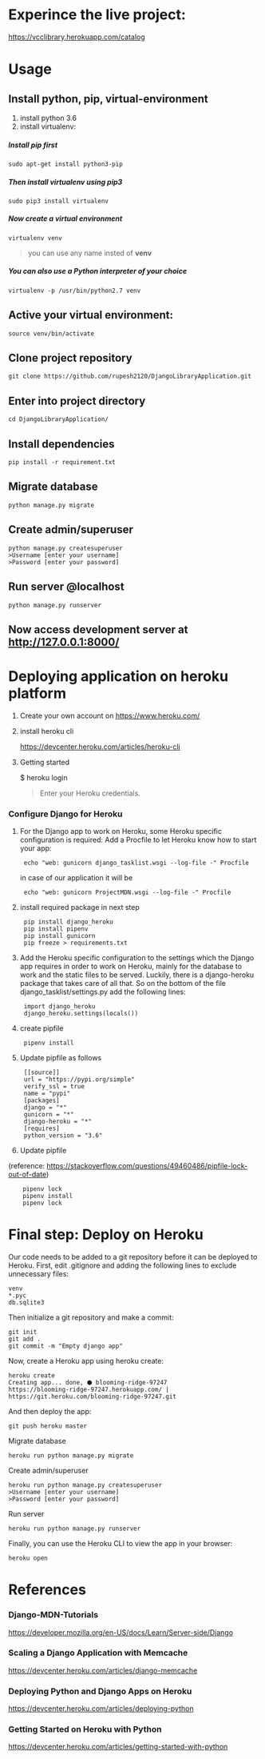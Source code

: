 # Experince the live project: 
https://vcclibrary.herokuapp.com/catalog



# Usage 

## Install python, pip, virtual-environment

1. install python 3.6
2. install virtualenv:

##### Install **pip** first

    sudo apt-get install python3-pip

##### Then install **virtualenv** using pip3

    sudo pip3 install virtualenv 

##### Now create a virtual environment 

    virtualenv venv 

>you can use any name insted of **venv**

##### You can also use a Python interpreter of your choice

    virtualenv -p /usr/bin/python2.7 venv
  
## Active your virtual environment:    
    
    source venv/bin/activate

## Clone project repository

    git clone https://github.com/rupesh2120/DjangoLibraryApplication.git

## Enter into project directory

    cd DjangoLibraryApplication/

## Install dependencies

    pip install -r requirement.txt 

## Migrate database

    python manage.py migrate

## Create admin/superuser

    python manage.py createsuperuser
    >Username [enter your username]
    >Password [enter your password]

## Run server @localhost

    python manage.py runserver

## Now access development server at http://127.0.0.1:8000/




# Deploying application on heroku platform

1. Create your own account on https://www.heroku.com/
2. install heroku cli 

    https://devcenter.heroku.com/articles/heroku-cli
3. Getting started 

    $ heroku login
    >Enter your Heroku credentials.

### Configure Django for Heroku

1. For the Django app to work on Heroku, some Heroku specific configuration is required:
Add a Procfile to let Heroku know how to start your app:

        echo "web: gunicorn django_tasklist.wsgi --log-file -" Procfile

    in case of our application it will be

        echo "web: gunicorn ProjectMDN.wsgi --log-file -" Procfile


2. install required package in next step 

        pip install django_heroku
        pip install pipenv
        pip install gunicorn
        pip freeze > requirements.txt
        


3. Add the Heroku specific configuration to the settings which the Django app requires in order to work on Heroku, mainly for the database to work and the static files to be served. Luckily, there is a django-heroku package that takes care of all that. So on the bottom of the file django_tasklist/settings.py add the following lines:

        import django_heroku
        django_heroku.settings(locals())



4. create pipfile

        pipenv install

5. Update pipfile as follows

        [[source]]
        url = "https://pypi.org/simple"
        verify_ssl = true
        name = "pypi"
        [packages]
        django = "*"
        gunicorn = "*"
        django-heroku = "*"
        [requires]
        python_version = "3.6"

6. Update pipfile 

  (reference: https://stackoverflow.com/questions/49460486/pipfile-lock-out-of-date)

        pipenv lock
        pipenv install
        pipenv lock




# Final step: Deploy on Heroku

Our code needs to be added to a git repository before it can be deployed to Heroku. First, edit .gitignore and adding the following lines to exclude unnecessary files:

    venv
    *.pyc
    db.sqlite3

Then initialize a git repository and make a commit:

    git init
    git add .
    git commit -m "Empty django app"

Now, create a Heroku app using heroku create:

    heroku create
    Creating app... done, ⬢ blooming-ridge-97247
    https://blooming-ridge-97247.herokuapp.com/ | 
    https://git.heroku.com/blooming-ridge-97247.git

And then deploy the app:

    git push heroku master
    
Migrate database

    heroku run python manage.py migrate

Create admin/superuser

    heroku run python manage.py createsuperuser
    >Username [enter your username]
    >Password [enter your password]

Run server

    heroku run python manage.py runserver

Finally, you can use the Heroku CLI to view the app in your browser:

    heroku open


# References

### Django-MDN-Tutorials
https://developer.mozilla.org/en-US/docs/Learn/Server-side/Django


### Scaling a Django Application with Memcache

https://devcenter.heroku.com/articles/django-memcache

### Deploying Python and Django Apps on Heroku

https://devcenter.heroku.com/articles/deploying-python

### Getting Started on Heroku with Python

https://devcenter.heroku.com/articles/getting-started-with-python
  
